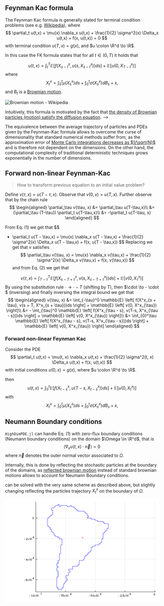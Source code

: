 ## Feynman Kac formula

The Feynman Kac formula is generally stated for terminal condition problems (see e.g. [Wikipedia](https://en.wikipedia.org/wiki/Feynman–Kac_formula)), where
$$
\partial_t u(t,x) + \mu(x) \nabla_x u(t,x) + \frac{1}{2} \sigma^2(x) \Delta_x u(t,x) + f(x, u(t,x))  = 0
$$
with terminal condition $u(T, x) = g(x)$, and $u \colon \R^d \to \R$. 

In this case the FK formula states that for all $t \in (0,T)$ it holds that

$$
u(t, x) = \int_t^T \mathbb{E} \left[ f(X^x_{s-t}, u(s, X^x_{s-t}))ds \right] + \mathbb{E} \left[ u(0, X^x_{T-t}) \right]
$$
where 
$$
X_t^x = \int_0^t \mu(X_s^x)ds + \int_0^t\sigma(X_s^x)dB_s + x,
$$
and $B_t$ is a [Brownian motion](https://en.wikipedia.org/wiki/Wiener_process).

![Brownian motion - Wikipedia](https://upload.wikimedia.org/wikipedia/commons/f/f8/Wiener_process_3d.png)

Intuitively, this formula is motivated by the fact that [the density of Brownian particles (motion) satisfy the diffusion equation](https://en.wikipedia.org/wiki/Brownian_motion#Einstein's_theory). -->


The equivalence between the average trajectory of particles and PDEs given by the Feynman-Kac formula allows to overcome the curse of dimensionality that standard numerical methods suffer from, as the approximation error of [Monte Carlo integrations decreases as $1/\sqrt{N}$](https://en.wikipedia.org/wiki/Monte_Carlo_integration) and is therefore not dependent on the dimensions. On the other hand, the computational complexity of traditional deterministic techniques grows exponentially in the number of dimensions. 

## Forward non-linear Feynman-Kac
> How to transform previous equation to an initial value problem?

Define $v(\tau, x) = u(T-\tau, x)$. Observe that $v(0,x) = u(T,x)$. Further observe that by the chain rule
$$
\begin{aligned}
\partial_\tau v(\tau, x) &= \partial_\tau u(T-\tau,x)\\
                        &= (\partial_\tau (T-\tau)) \partial_t u(T-\tau,x)\\
                        &= -\partial_t u(T-\tau, x)
\end{aligned}
$$

From Eq. (1) we get that 
$$
- \partial_t u(T - \tau,x) = \mu(x) \nabla_x u(T - \tau,x) + \frac{1}{2} \sigma^2(x) \Delta_x u(T - \tau,x) + f(x, u(T - \tau,x)) 
$$
Replacing we get that $v$ satisfies
$$
\partial_\tau v(\tau, x) = \mu(x) \nabla_x v(\tau,x) + \frac{1}{2} \sigma^2(x) \Delta_x v(\tau,x) + f(x, v(\tau,x)) 
$$
and from Eq. (2) we get that

$$
v(\tau, x) = \int_{T-\tau}^T \mathbb{E} \left[ f(X^x_{s- T + \tau}, v(s, X^x_{s-T + \tau}))ds \right] + \mathbb{E} \left[ v(0, X^x_{\tau}) \right]
$$
By using the substitution rule $\cdot \to \cdot -T$ (shifting by T), then $\cdot \to - \cdot $ (inversing) and finally inversing the integral bound we get that 
$$
\begin{aligned}
v(\tau, x) &= \int_{-\tau}^0 \mathbb{E} \left[ f(X^x_{s + \tau}, v(s + T, X^x_{s + \tau}))ds \right] + \mathbb{E} \left[ v(0, X^x_{\tau}) \right]\\
            &= - \int_{\tau}^0 \mathbb{E} \left[ f(X^x_{\tau - s}, v(T-s, X^x_{\tau - s}))ds \right] + \mathbb{E} \left[ v(0, X^x_{\tau}) \right]\\
            &= \int_{0}^\tau \mathbb{E} \left[ f(X^x_{\tau - s}, v(T-s, X^x_{\tau - s}))ds \right] + \mathbb{E} \left[ v(0, X^x_{\tau}) \right]
\end{aligned}
$$

### Forward non-linear Feynman Kac 

Consider the PDE
$$
\partial_t u(t,x) = \mu(t, x) \nabla_x u(t,x) + \frac{1}{2} \sigma^2(t, x) \Delta_x u(t,x) + f(x, u(t,x))
$$
with initial conditions $u(0, x) = g(x)$, where $u \colon \R^d \to \R$. 

then
$$
u(t, x) = \int_0^t \mathbb{E} \left[ f(X^x_{t - s}, u(T-s, X^x_{t - s}))ds \right] + \mathbb{E} \left[ u(0, X^x_t) \right]
$$
with 
$$
X_t^x = \int_0^t \mu(X_s^x)ds + \int_0^t\sigma(X_s^x)dB_s + x,
$$

## Neumann Boundary conditions

`HighDimPDE.jl` can handle Eq. (1) with zero-flux boundary conditions (Neumann boundary conditions) on the domain $\Omega \in \R^d$, that is 
$$
\langle \nabla_x u(t,x) \cdot \vec{n} \rangle = 0
$$
where $\vec{n}$ denotes the outer normal vector associated to $\Omega$. 

Internally, this is done by reflecting the stochastic particles at the boundary of the domains, as [reflected brownian motion](https://en.wikipedia.org/wiki/Reflected_Brownian_motion) instead of standard brownian motions allows to account for Neumann Boundary conditions.

can be solved with the very same scheme as described above, but slightly changing reflecting the particles trajectory $X_t^x$ on the boundary of $\Omega$.


![](img/animRBM_southamerica.gif)
